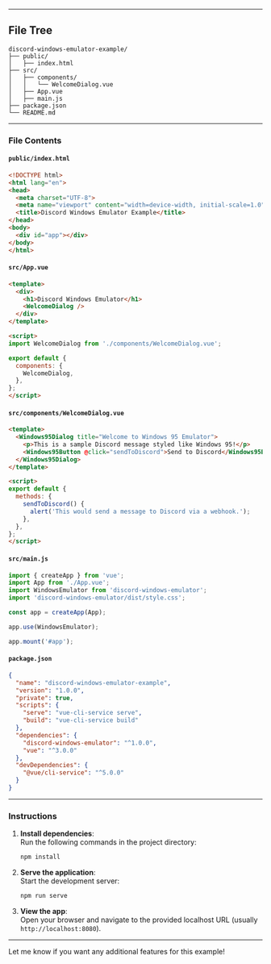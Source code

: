 
---

## File Tree  

```
discord-windows-emulator-example/
├── public/
│   ├── index.html
├── src/
│   ├── components/
│   │   └── WelcomeDialog.vue
│   ├── App.vue
│   ├── main.js
├── package.json
└── README.md
```

---

### File Contents  

#### `public/index.html`  

```html
<!DOCTYPE html>
<html lang="en">
<head>
  <meta charset="UTF-8">
  <meta name="viewport" content="width=device-width, initial-scale=1.0">
  <title>Discord Windows Emulator Example</title>
</head>
<body>
  <div id="app"></div>
</body>
</html>
```

#### `src/App.vue`  

```html
<template>
  <div>
    <h1>Discord Windows Emulator</h1>
    <WelcomeDialog />
  </div>
</template>

<script>
import WelcomeDialog from './components/WelcomeDialog.vue';

export default {
  components: {
    WelcomeDialog,
  },
};
</script>
```

#### `src/components/WelcomeDialog.vue`  

```html
<template>
  <Windows95Dialog title="Welcome to Windows 95 Emulator">
    <p>This is a sample Discord message styled like Windows 95!</p>
    <Windows95Button @click="sendToDiscord">Send to Discord</Windows95Button>
  </Windows95Dialog>
</template>

<script>
export default {
  methods: {
    sendToDiscord() {
      alert('This would send a message to Discord via a webhook.');
    },
  },
};
</script>
```

#### `src/main.js`  

```javascript
import { createApp } from 'vue';
import App from './App.vue';
import WindowsEmulator from 'discord-windows-emulator';
import 'discord-windows-emulator/dist/style.css';

const app = createApp(App);

app.use(WindowsEmulator);

app.mount('#app');
```

#### `package.json`  

```json
{
  "name": "discord-windows-emulator-example",
  "version": "1.0.0",
  "private": true,
  "scripts": {
    "serve": "vue-cli-service serve",
    "build": "vue-cli-service build"
  },
  "dependencies": {
    "discord-windows-emulator": "^1.0.0",
    "vue": "^3.0.0"
  },
  "devDependencies": {
    "@vue/cli-service": "^5.0.0"
  }
}
```

---

### Instructions  

1. **Install dependencies**:  
   Run the following commands in the project directory:  
   ```bash
   npm install
   ```

2. **Serve the application**:  
   Start the development server:  
   ```bash
   npm run serve
   ```

3. **View the app**:  
   Open your browser and navigate to the provided localhost URL (usually `http://localhost:8080`).  

---

Let me know if you want any additional features for this example!
